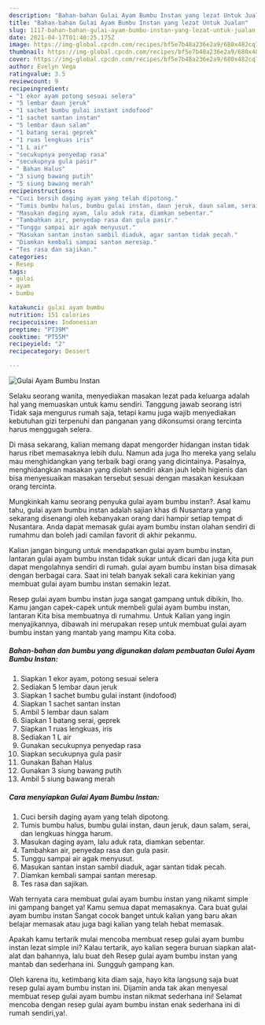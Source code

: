 ```yaml
---
description: "Bahan-bahan Gulai Ayam Bumbu Instan yang lezat Untuk Jualan"
title: "Bahan-bahan Gulai Ayam Bumbu Instan yang lezat Untuk Jualan"
slug: 1117-bahan-bahan-gulai-ayam-bumbu-instan-yang-lezat-untuk-jualan
date: 2021-04-17T01:40:25.175Z
image: https://img-global.cpcdn.com/recipes/bf5e7b48a236e2a9/680x482cq70/gulai-ayam-bumbu-instan-foto-resep-utama.jpg
thumbnail: https://img-global.cpcdn.com/recipes/bf5e7b48a236e2a9/680x482cq70/gulai-ayam-bumbu-instan-foto-resep-utama.jpg
cover: https://img-global.cpcdn.com/recipes/bf5e7b48a236e2a9/680x482cq70/gulai-ayam-bumbu-instan-foto-resep-utama.jpg
author: Evelyn Vega
ratingvalue: 3.5
reviewcount: 9
recipeingredient:
- "1 ekor ayam potong sesuai selera"
- "5 lembar daun jeruk"
- "1 sachet bumbu gulai instant indofood"
- "1 sachet santan instan"
- "5 lembar daun salam"
- "1 batang serai geprek"
- "1 ruas lengkuas iris"
- "1 L air"
- "secukupnya penyedap rasa"
- "secukupnya gula pasir"
- " Bahan Halus"
- "3 siung bawang putih"
- "5 siung bawang merah"
recipeinstructions:
- "Cuci bersih daging ayam yang telah dipotong."
- "Tumis bumbu halus, bumbu gulai instan, daun jeruk, daun salam, serai, dan lengkuas hingga harum."
- "Masukan daging ayam, lalu aduk rata, diamkan sebentar."
- "Tambahkan air, penyedap rasa dan gula pasir."
- "Tunggu sampai air agak menyusut."
- "Masukan santan instan sambil diaduk, agar santan tidak pecah."
- "Diamkan kembali sampai santan meresap."
- "Tes rasa dan sajikan."
categories:
- Resep
tags:
- gulai
- ayam
- bumbu

katakunci: gulai ayam bumbu 
nutrition: 151 calories
recipecuisine: Indonesian
preptime: "PT39M"
cooktime: "PT55M"
recipeyield: "2"
recipecategory: Dessert

---
```



![Gulai Ayam Bumbu Instan](https://img-global.cpcdn.com/recipes/bf5e7b48a236e2a9/680x482cq70/gulai-ayam-bumbu-instan-foto-resep-utama.jpg)

Selaku seorang wanita, menyediakan masakan lezat pada keluarga adalah hal yang memuaskan untuk kamu sendiri. Tanggung jawab seorang istri Tidak saja mengurus rumah saja, tetapi kamu juga wajib menyediakan kebutuhan gizi terpenuhi dan panganan yang dikonsumsi orang tercinta harus menggugah selera.

Di masa  sekarang, kalian memang dapat mengorder hidangan instan tidak harus ribet memasaknya lebih dulu. Namun ada juga lho mereka yang selalu mau menghidangkan yang terbaik bagi orang yang dicintainya. Pasalnya, menghidangkan masakan yang diolah sendiri akan jauh lebih higienis dan bisa menyesuaikan masakan tersebut sesuai dengan masakan kesukaan orang tercinta. 



Mungkinkah kamu seorang penyuka gulai ayam bumbu instan?. Asal kamu tahu, gulai ayam bumbu instan adalah sajian khas di Nusantara yang sekarang disenangi oleh kebanyakan orang dari hampir setiap tempat di Nusantara. Anda dapat memasak gulai ayam bumbu instan olahan sendiri di rumahmu dan boleh jadi camilan favorit di akhir pekanmu.

Kalian jangan bingung untuk mendapatkan gulai ayam bumbu instan, lantaran gulai ayam bumbu instan tidak sukar untuk dicari dan juga kita pun dapat mengolahnya sendiri di rumah. gulai ayam bumbu instan bisa dimasak dengan berbagai cara. Saat ini telah banyak sekali cara kekinian yang membuat gulai ayam bumbu instan semakin lezat.

Resep gulai ayam bumbu instan juga sangat gampang untuk dibikin, lho. Kamu jangan capek-capek untuk membeli gulai ayam bumbu instan, lantaran Kita bisa membuatnya di rumahmu. Untuk Kalian yang ingin menyajikannya, dibawah ini merupakan resep untuk membuat gulai ayam bumbu instan yang mantab yang mampu Kita coba.

<!--inarticleads1-->

##### Bahan-bahan dan bumbu yang digunakan dalam pembuatan Gulai Ayam Bumbu Instan:

1. Siapkan 1 ekor ayam, potong sesuai selera
1. Sediakan 5 lembar daun jeruk
1. Siapkan 1 sachet bumbu gulai instant (indofood)
1. Siapkan 1 sachet santan instan
1. Ambil 5 lembar daun salam
1. Siapkan 1 batang serai, geprek
1. Siapkan 1 ruas lengkuas, iris
1. Sediakan 1 L air
1. Gunakan secukupnya penyedap rasa
1. Siapkan secukupnya gula pasir
1. Gunakan  Bahan Halus
1. Gunakan 3 siung bawang putih
1. Ambil 5 siung bawang merah




<!--inarticleads2-->

##### Cara menyiapkan Gulai Ayam Bumbu Instan:

1. Cuci bersih daging ayam yang telah dipotong.
1. Tumis bumbu halus, bumbu gulai instan, daun jeruk, daun salam, serai, dan lengkuas hingga harum.
1. Masukan daging ayam, lalu aduk rata, diamkan sebentar.
1. Tambahkan air, penyedap rasa dan gula pasir.
1. Tunggu sampai air agak menyusut.
1. Masukan santan instan sambil diaduk, agar santan tidak pecah.
1. Diamkan kembali sampai santan meresap.
1. Tes rasa dan sajikan.




Wah ternyata cara membuat gulai ayam bumbu instan yang nikamt simple ini gampang banget ya! Kamu semua dapat memasaknya. Cara buat gulai ayam bumbu instan Sangat cocok banget untuk kalian yang baru akan belajar memasak atau juga bagi kalian yang telah hebat memasak.

Apakah kamu tertarik mulai mencoba membuat resep gulai ayam bumbu instan lezat simple ini? Kalau tertarik, ayo kalian segera buruan siapkan alat-alat dan bahannya, lalu buat deh Resep gulai ayam bumbu instan yang mantab dan sederhana ini. Sungguh gampang kan. 

Oleh karena itu, ketimbang kita diam saja, hayo kita langsung saja buat resep gulai ayam bumbu instan ini. Dijamin anda tak akan menyesal membuat resep gulai ayam bumbu instan nikmat sederhana ini! Selamat mencoba dengan resep gulai ayam bumbu instan enak sederhana ini di rumah sendiri,ya!.

